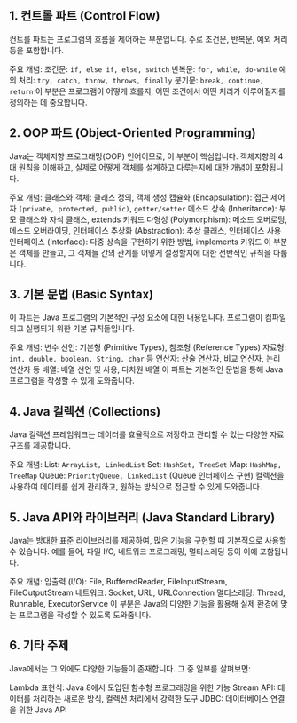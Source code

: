 ## 1. 컨트롤 파트 (Control Flow)
컨트롤 파트는 프로그램의 흐름을 제어하는 부분입니다. 주로 조건문, 반복문, 예외 처리 등을 포함합니다.

주요 개념:
조건문: `if, else if, else, switch`
반복문: `for, while, do-while`
예외 처리: `try, catch, throw, throws, finally`
분기문: `break, continue, return`
이 부분은 프로그램이 어떻게 흐를지, 어떤 조건에서 어떤 처리가 이루어질지를 정의하는 데 중요합니다.

## 2. OOP 파트 (Object-Oriented Programming)
Java는 객체지향 프로그래밍(OOP) 언어이므로, 이 부분이 핵심입니다. 객체지향의 4대 원칙을 이해하고, 실제로 어떻게 객체를 설계하고 다루는지에 대한 개념이 포함됩니다.

주요 개념:
클래스와 객체: 클래스 정의, 객체 생성
캡슐화 (Encapsulation): 접근 제어자 `(private, protected, public)`, `getter/setter` 메소드
상속 (Inheritance): 부모 클래스와 자식 클래스, extends 키워드
다형성 (Polymorphism): 메소드 오버로딩, 메소드 오버라이딩, 인터페이스
추상화 (Abstraction): 추상 클래스, 인터페이스 사용
인터페이스 (Interface): 다중 상속을 구현하기 위한 방법, implements 키워드
이 부분은 객체를 만들고, 그 객체들 간의 관계를 어떻게 설정할지에 대한 전반적인 규칙을 다룹니다.

## 3. 기본 문법 (Basic Syntax)
이 파트는 Java 프로그램의 기본적인 구성 요소에 대한 내용입니다. 프로그램이 컴파일되고 실행되기 위한 기본 규칙들입니다.

주요 개념:
변수 선언: 기본형 (Primitive Types), 참조형 (Reference Types)
자료형: `int, double, boolean, String, char` 등
연산자: 산술 연산자, 비교 연산자, 논리 연산자 등
배열: 배열 선언 및 사용, 다차원 배열
이 파트는 기본적인 문법을 통해 Java 프로그램을 작성할 수 있게 도와줍니다.

## 4. Java 컬렉션 (Collections)
Java 컬렉션 프레임워크는 데이터를 효율적으로 저장하고 관리할 수 있는 다양한 자료 구조를 제공합니다.

주요 개념:
List: `ArrayList, LinkedList`
Set: `HashSet, TreeSet`
Map: `HashMap, TreeMap`
Queue: `PriorityQueue, LinkedList` (Queue 인터페이스 구현)
컬렉션을 사용하여 데이터를 쉽게 관리하고, 원하는 방식으로 접근할 수 있게 도와줍니다.

## 5. Java API와 라이브러리 (Java Standard Library)
Java는 방대한 표준 라이브러리를 제공하여, 많은 기능을 구현할 때 기본적으로 사용할 수 있습니다. 예를 들어, 파일 I/O, 네트워크 프로그래밍, 멀티스레딩 등이 이에 포함됩니다.

주요 개념:
입출력 (I/O): File, BufferedReader, FileInputStream, FileOutputStream
네트워크: Socket, URL, URLConnection
멀티스레딩: Thread, Runnable, ExecutorService
이 부분은 Java의 다양한 기능을 활용해 실제 환경에 맞는 프로그램을 작성할 수 있도록 도와줍니다.

## 6. 기타 주제
Java에서는 그 외에도 다양한 기능들이 존재합니다. 그 중 일부를 살펴보면:

Lambda 표현식: Java 8에서 도입된 함수형 프로그래밍을 위한 기능
Stream API: 데이터를 처리하는 새로운 방식, 컬렉션 처리에서 강력한 도구
JDBC: 데이터베이스 연결을 위한 Java API
